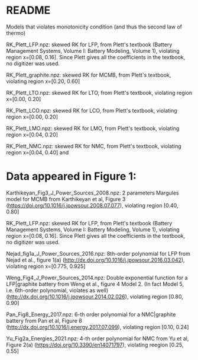 # README

Models that violates monotonicity condition (and thus the second law of thermo)



RK_Plett_LFP.npz: skewed RK for LFP, from Plett's textbook (Battery Management Systems, Volume I: Battery Modeling, Volume 1), violating region x=[0.08, 0.16]. Since Plett gives all the coefficients in the textbook, no digitizer was used. 

RK_Plett_graphite.npz: skewed RK for MCMB, from Plett's textbook, violating region x=[0.20, 0.60]

RK_Plett_LTO.npz: skewed RK for LTO, from Plett's textbook, violating region x=[0.00, 0.20]

RK_Plett_LCO.npz: skewed RK for LCO, from Plett's textbook, violating region x=[0.00, 0.20]

RK_Plett_LMO.npz: skewed RK for LMO, from Plett's textbook, violating region x=[0.04, 0.20]

RK_Plett_NMC.npz: skewed RK for NMC, from Plett's textbook, violating region x=[0.04, 0.40] and 

<!-- RK_Plett_NCA.npz: skewed RK for NCA, from Plett's textbook, violating region x=[0.10, 0.20]  # this fit is probably problematic itself, it's so off -->

# Data appeared in Figure 1:

Karthikeyan_Fig3_J_Power_Sources_2008.npz: 2 parameters Margules model for MCMB from Karthikeyan et al, Figure 3 (https://doi.org/10.1016/j.jpowsour.2008.07.077), violating region [0.40, 0.80]

RK_Plett_LFP.npz: skewed RK for LFP, from Plett's textbook (Battery Management Systems, Volume I: Battery Modeling, Volume 1), violating region x=[0.08, 0.16]. Since Plett gives all the coefficients in the textbook, no digitizer was used. 

Nejad_fig1a_J_Power_Sources_2016.npz: 8th-order polynomial for LFP from Nejad et al., figure 1(a) (http://dx.doi.org/10.1016/j.jpowsour.2016.03.042), violating region x=[0.775, 0.925]

Weng_Fig4_J_Power_Sources_2014.npz: Double exponential function for a LFP|graphite battery from Weng et al., figure 4 Model 2. (In fact Model 5, i.e. 6th-order polynomial, violates as well) (http://dx.doi.org/10.1016/j.jpowsour.2014.02.026), violating region [0.80, 0.90]


Pan_Fig8_Energy_2017.npz: 6-th order polynomial for a NMC|graphite battery from Pan et al, Figure 8 (http://dx.doi.org/10.1016/j.energy.2017.07.099), violating region [0.10, 0.24]

Yu_Fig2a_Energies_2021.npz: 4-th order polynomial for NMC from Yu et al, Figure 2(a) (https://doi.org/10.3390/en14071797), violating reegion [0.25, 0.55]



